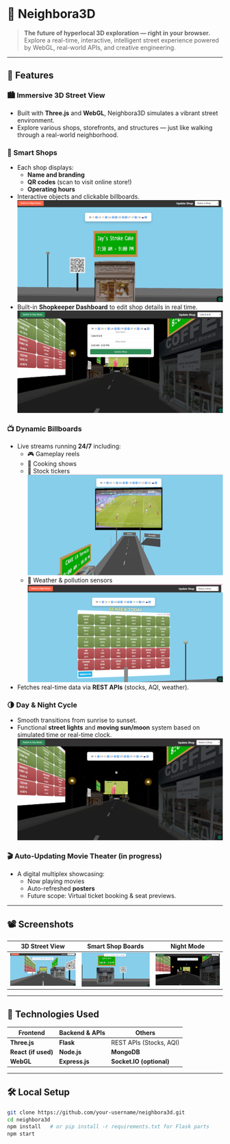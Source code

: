 # 🌆 Neighbora3D

> **The future of hyperlocal 3D exploration — right in your browser.**  
> Explore a real-time, interactive, intelligent street experience powered by WebGL, real-world APIs, and creative engineering.

---

## 📌 Features

### 🏙️ Immersive 3D Street View
- Built with **Three.js** and **WebGL**, Neighbora3D simulates a vibrant street environment.
- Explore various shops, storefronts, and structures — just like walking through a real-world neighborhood.

### 🏪 Smart Shops
- Each shop displays:
  - **Name and branding**
  - **QR codes** (scan to visit online store!)
  - **Operating hours**
- Interactive objects and clickable billboards.
   ![Cake](./assets/JC.png)
- Built-in **Shopkeeper Dashboard** to edit shop details in real time.
  ![Update](./assets/UP.png)

### 📺 Dynamic Billboards
- Live streams running **24/7** including:
  - 🎮 Gameplay reels
  - 🍜 Cooking shows
  - 📰 Stock tickers
     ![Video](./assets/VD.png)
  - 🧪 Weather & pollution sensors
     ![STOCK](./assets/STOCK.png)
- Fetches real-time data via **REST APIs** (stocks, AQI, weather).

### 🌗 Day & Night Cycle
- Smooth transitions from sunrise to sunset.
- Functional **street lights** and **moving sun/moon** system based on simulated time or real-time clock.
   ![night mode](./assets/NM.png)

### 🎬 Auto-Updating Movie Theater (in progress)
- A digital multiplex showcasing:
  - Now playing movies
  - Auto-refreshed **posters**
  - Future scope: Virtual ticket booking & seat previews.

---

## 📽️ Screenshots


| 3D Street View | Smart Shop Boards | Night Mode | 
|:--:|:--:|:--:|
| ![street](./assets/SV.png) | ![shop](./assets/BB.png) | ![night mode](./assets/NM.png) |

---

## 🧠 Technologies Used

| Frontend              | Backend & APIs         | Others                |
|-----------------------|------------------------|------------------------|
| **Three.js**          | **Flask**              | REST APIs (Stocks, AQI)|
| **React (if used)**   | **Node.js**            | **MongoDB**            |
| **WebGL**             | **Express.js**         | **Socket.IO (optional)**|

---

## 🛠️ Local Setup

```bash
git clone https://github.com/your-username/neighbora3d.git
cd neighbora3d
npm install   # or pip install -r requirements.txt for Flask parts
npm start
